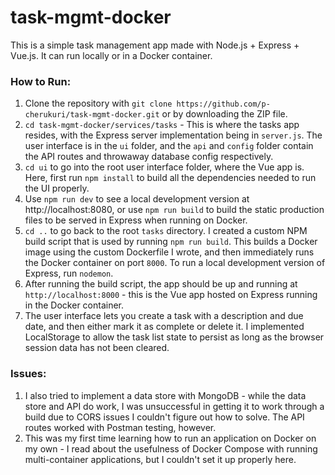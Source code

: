 # task-mgmt-docker
This is a simple task management app made with Node.js + Express + Vue.js. It can run locally or in a Docker container.

### How to Run:
1) Clone the repository with `git clone https://github.com/p-cherukuri/task-mgmt-docker.git` or by downloading the ZIP file.
2) `cd task-mgmt-docker/services/tasks` -
This is where the tasks app resides, with the Express server implementation being in `server.js`. The user interface is in the `ui` folder, and the `api` and `config` folder contain the API routes and throwaway database config respectively.
3) `cd ui` to go into the root user interface folder, where the Vue app is. Here, first run `npm install` to build all the dependencies needed to run the UI properly.
4) Use `npm run dev` to see a local development version at http://localhost:8080,
or use `npm run build` to build the static production files to be served in Express when running on Docker.
5) `cd ..` to go back to the root `tasks` directory. I created a custom NPM build script that is used by running `npm run build`.
This builds a Docker image using the custom Dockerfile I wrote, and then immediately runs the Docker container on port `8000`.
To run a local development version of Express,
run `nodemon`.
6) After running the build script, the app should be up and running at `http://localhost:8000` - this is the Vue app hosted on Express running in the Docker container.
7) The user interface lets you create a task with a description and due date, and then either mark it as complete or delete it. I implemented LocalStorage to allow the task list state to persist as long as the browser session data has not been cleared.

### Issues:
1) I also tried to implement a data store with MongoDB - while the data store and API do work, 
I was unsuccessful in getting it to work through a build due to CORS issues I couldn't figure out how to solve. 
The API routes worked with Postman testing, however.
2) This was my first time learning how to run an application on Docker on my own - 
I read about the usefulness of Docker Compose with running multi-container applications, but I couldn't set it up properly here.
